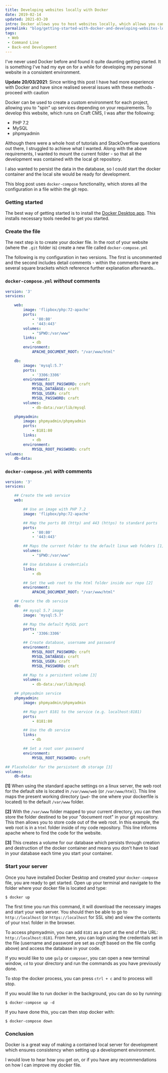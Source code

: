 ```yaml
---
title: Developing websites locally with Docker
date: 2019-02-14
updated: 2021-03-20
intro: Docker allows you to host websites locally, which allows you can develop them within an environment which can be an exact replica of the live one. This blog post explores my first experience with Docker.
permalink: "blog/getting-started-with-docker-and-developing-websites-locally/"
tags:
 - Web
 - Command Line
 - Back-end Development
---
```


I've never used Docker before and found it quite daunting getting started. It is something I've had my eye on for a while for developing my personal website in a consistent environment.

<div class="info"><strong>Update 20/03/2021</strong>: Since writing this post I have had more experience with Docker and have since realised several issues with these methods - proceed with caution</div>

Docker can be used to create a custom environment for each project, allowing you to "spin" up services depending on your requirements. To develop this website, which runs on Craft CMS, I was after the following:

- PHP 7.2
- MySQL
- phpmyadmin

Although there were a whole host of tutorials and StackOverflow questions out there, I struggled to achieve what I wanted. Along with the above requirements, I wanted to mount the current folder - so that all the development was contained with the local git repository.

I also wanted to persist the data in the database, so I could start the docker container and the local site would be ready for development.

This blog post uses `docker-compose` functionality, which stores all the configuration in a file within the git repo.

### Getting started

The best way of getting started is to install the [Docker Desktop app](https://www.docker.com/products/docker-desktop). This installs necessary tools needed to get you started.

### Create the file

The next step is to create your docker file. In the root of your website (where the `.git` folder is) create a new file called `docker-compose.yml`

The following is my configuration in two versions. The first is uncommented and the second includes detail comments - within the comments there are several square brackets which reference further explanation afterwards..

### `docker-compose.yml` <em>without</em> comments

```yaml
version: '3'
services:

    web:
        image: 'flipbox/php:72-apache'
        ports:
            - '80:80'
            - '443:443'
        volumes:
            - "$PWD:/var/www"
        links:
            - db
        environment:
            APACHE_DOCUMENT_ROOT: "/var/www/html"

    db:
        image: 'mysql:5.7'
        ports:
            - '3306:3306'
        environment:
            MYSQL_ROOT_PASSWORD: craft
            MYSQL_DATABASE: craft
            MYSQL_USER: craft
            MYSQL_PASSWORD: craft
        volumes:
            - db-data:/var/lib/mysql

    phpmyadmin:
        image: phpmyadmin/phpmyadmin
        ports:
            - 8181:80
        links:
            - db
        environment:
            MYSQL_ROOT_PASSWORD: craft
volumes:
    db-data:
```

### `docker-compose.yml`  <em>with</em> comments

```yaml
version: '3'
services:

    ## Create the web service
    web:

        ## Use an image with PHP 7.2
        image: 'flipbox/php:72-apache'

        ## Map the ports 80 (http) and 443 (https) to standard ports
        ports:
            - '80:80'
            - '443:443'

        ## Maps the current folder to the default linux web folders [1]
        volumes:
            - "$PWD:/var/www"

        ## Use database & credentials
        links:
            - db

        ## Set the web root to the html folder inside our repo [2]
        environment:
            APACHE_DOCUMENT_ROOT: "/var/www/html"

    ## Create the db service
    db:
        ## mysql 5.7 image
        image: 'mysql:5.7'

        ## Map the default MySQL port
        ports:
            - '3306:3306'

        ## Create database, username and password
        environment:
            MYSQL_ROOT_PASSWORD: craft
            MYSQL_DATABASE: craft
            MYSQL_USER: craft
            MYSQL_PASSWORD: craft

        ## Map to a persistent volume [3]
        volumes:
            - db-data:/var/lib/mysql

    ## phpmyadmin service
    phpmyadmin:
        image: phpmyadmin/phpmyadmin

        ## Map port 8181 to the service (e.g. localhost:8181)
        ports:
            - 8181:80

        ## Use the db service
        links:
            - db

        ## Set a root user password
        environment:
            MYSQL_ROOT_PASSWORD: craft

## Placeholder for the persistent db storage [3]
volumes:
    db-data:
```

**[1]**  When using the standard apache settings on a linux server, the web root for the default site is located in `/var/www/web` (or `/var/www/html`). This line maps the present working directory (`pwd`- the one where your dockerfile is located) to the default `/var/www` folder.

**[2]** With the `/var/www` folder mapped to your current directory, you can then store the folder destined to be your "document root" in your git repository. This then allows you to store code out of the web root. In this example, the web root is in a `html` folder inside of my code repository. This line informs apache where to find the code for the website.

**[3]** This creates a volume for our database which persists through creation and destruction of the docker container and means you don't have to load in your database each time you start your container.

### Start your server

Once you have installed Docker Desktop and created your `docker-compose` file, you are ready to get started. Open up your terminal and navigate to the folder where your docker file is located and type:

```
$ docker up
```

The first time you run this command, it will download the necessary images and start your web server. You should then be able to go to `http://localhost` (or `https://localhost` for SSL site) and view the contents of your `html` folder in the browser.

To access phpmyadmin, you can add `8181` as a port at the end of the URL: `http://localhost:8181`. From here, you can login using the credentials set in the file (username and password are set as _craft_ based on the file config above) and access the database in your code.

If you would like to use `gulp` or `composer`, you can open a new terminal window, `cd` to your directory and run the commands as you have previously done.

To stop the docker process, you can press `ctrl + c` and to process will stop.

If you would like to run docker in the background, you can do so by running:

```
$ docker-compose up -d
```

If you have done this, you can then stop docker with:

```
$ docker-compose down
```

### Conclusion

Docker is a great way of making a contained local server for development which ensures consistency when setting up a development environment.

I would love to hear how you get on, or if you have any recommendations on how I can improve my docker file.
